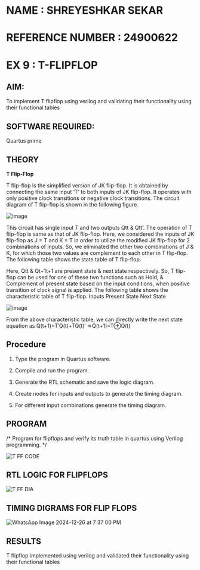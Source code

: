 # NAME : SHREYESHKAR SEKAR
# REFERENCE NUMBER : 24900622

# EX 9 : T-FLIPFLOP 

## AIM:

To implement  T flipflop using verilog and validating their functionality using their functional tables

## SOFTWARE REQUIRED:

Quartus prime

## THEORY

**T Flip-Flop**

T flip-flop is the simplified version of JK flip-flop. It is obtained by connecting the same input ‘T’ to both inputs of JK flip-flop. It operates with only positive clock transitions or negative clock transitions. The circuit diagram of T flip-flop is shown in the following figure.

![image](https://github.com/naavaneetha/T-FLIPFLOP-POSEDGE/assets/154305477/458a68fe-2d08-4a9d-ac4f-7ae0480ce0bd)

 
This circuit has single input T and two outputs Qtt & Qtt’. The operation of T flip-flop is same as that of JK flip-flop. Here, we considered the inputs of JK flip-flop as J = T and K = T in order to utilize the modified JK flip-flop for 2 combinations of inputs. So, we eliminated the other two combinations of J & K, for which those two values are complement to each other in T flip-flop. The following table shows the state table of T flip-flop.

Here, Qtt & Qt+1t+1 are present state & next state respectively. So, T flip-flop can be used for one of these two functions such as Hold, & Complement of present state based on the input conditions, when positive transition of clock signal is applied. The following table shows the characteristic table of T flip-flop. Inputs Present State Next State

![image](https://github.com/naavaneetha/T-FLIPFLOP-POSEDGE/assets/154305477/cdd7fb32-539f-4b66-bb8d-f305a153c886)


 
From the above characteristic table, we can directly write the next state equation as Q(t+1)=T′Q(t)+TQ(t)′ ⇒Q(t+1)=T⊕Q(t)



## Procedure 

1.	Type the program in Quartus software.

2.	Compile and run the program.

3.	Generate the RTL schematic and save the logic diagram.

4.	Create nodes for inputs and outputs to generate the timing diagram.

5.	For different input combinations generate the timing diagram.

## PROGRAM

/* Program for flipflops and verify its truth table in quartus using Verilog programming.
*/

![T FF CODE](https://github.com/user-attachments/assets/0e393527-1cdf-4ac4-99e3-ba924cd26b25)



## RTL LOGIC FOR FLIPFLOPS

![T FF DIA](https://github.com/user-attachments/assets/180357e9-bcd4-4f81-b756-49f1946bcc71)



## TIMING DIGRAMS FOR FLIP FLOPS


![WhatsApp Image 2024-12-26 at 7 37 00 PM](https://github.com/user-attachments/assets/4989f601-21c5-4170-bf5c-2699df75dc30)



## RESULTS

T flipflop implemented using verilog and validated their functionality using their functional tables
